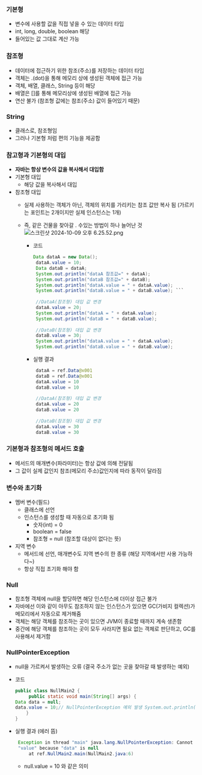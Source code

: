 ### 기본형
- 변수에 사용할 값을 직접 넣을 수 있는 데이터 타입
- int, long, double, boolean 해당
- 들어있는 값 그대로 계산 가능
### 참조형
- 데이터에 접근하기 위한 참조(주소)를 저장하는 데이터 타입
- 객체는 .(dot)을 통해 메모리 상에 생성된 객체에 접근 가능
- 객체, 배열, 클래스, String 등이 해당
- 배열은 []를 통해 메모리상에 생성된 배열에 접근 가능
- 연산 불가 (참조형 값에는 참조(주소) 값이 들어있기 때문)

### String
- 클래스로, 참조형임
- 그러나 기본형 처럼 편의 기능을 제공함

### 참고형과 기본형의 대입
- **자바는 항상 변수의 값을 복사해서 대입함**
- 기본형 대입
  - 해당 값을 복사해서 대입
- 참조형 대입
  - 실제 사용하는 객체가 아닌, 객체의 위치를 가리키는 참조 값만 복사 됨 (가르키는 포인트는 2개이지만 실제 인스턴스는 1개)
  - 즉, 같은 건물을 찾아갈 . 수있는 방법이 하나 늘어난 것  
    ![스크린샷 2024-10-09 오후 6.25.52.png](https://prod-files-secure.s3.us-west-2.amazonaws.com/120a4b0f-5bca-43a4-80e0-9aeab433b2ca/9e3599ca-0e85-47a8-b1a0-99254f185eaa/%E1%84%89%E1%85%B3%E1%84%8F%E1%85%B3%E1%84%85%E1%85%B5%E1%86%AB%E1%84%89%E1%85%A3%E1%86%BA_2024-10-09_%E1%84%8B%E1%85%A9%E1%84%92%E1%85%AE_6.25.52.png)

      - 코드

          ```java
          Data dataA = new Data();
           dataA.value = 10;
           Data dataB = dataA;
           System.out.println("dataA 참조값=" + dataA);
           System.out.println("dataB 참조값=" + dataB);
           System.out.println("dataA.value = " + dataA.value);
           System.out.println("dataB.value = " + dataB.value); ```
                
           //DataA(참조형) 대입 값 변경
           dataA.value = 20;
           System.out.println("dataA = " + dataA.value);
           System.out.println("dataB = " + dataB.value);
                 
           //DataB(참조형) 대입 값 변경
           dataB.value = 30;
           System.out.println("dataA.value = " + dataA.value);
           System.out.println("dataB.value = " + dataB.value);
          ```

      - 실행 결과

          ```java
           dataA = ref.Data@x001
           dataB = ref.Data@x001
           dataA.value = 10
           dataB.value = 10
                 
           //DataA(참조형) 대입 값 변경
           dataA.value = 20
           dataB.value = 20
                 
           //DataB(참조형) 대입 값 변경
           dataA.value = 30
           dataB.value = 30
          ```
### 기본형과 참조형의 메서드 호출
  - 메서드의 매개변수(파라미터)는 항상 값에 의해 전달됨
  - 그 값이 실제 값인지 참조(메모리 주소)값인지에 따라 동작이 달라짐
### 변수와 초기화
  - 멤버 변수(필드)
    - 클래스에 선언
    - 인스턴스를 생성할 때 자동으로 초기화 됨
      - 숫자(int) = 0
      - boolean = false
      - 참조형 = null (참조할 대상이 없다는 뜻)
  - 지역 변수
      - 메서드에 선언, 매개변수도 지역 변수의 한 종류 (해당 지역에서만 사용 가능하다~)
      - 항상 직접 초기화 해야 함
### Null
  - 참조형 객체에 null을 할당하면 해당 인스턴스에 더이상 접근 불가
  - 자바에선 이와 같이 아무도 참조하지 않는 인스턴스가 있으면 GC(가비지 컬렉션)가 메모리에서 자동으로 제거해줌
  - 객체는 해당 객체를 참조하는 곳이 있으면 JVM이 종료할 때까지 계속 생존함
  - 중간에 해당 객체를 참조하는 곳이 모두 사라지면 필요 없는 객체로 판단하고, GC를 사용해서 제거함
### NullPointerException
  - null을 가르켜서 발생하는 오류 (결국 주소가 없는 곳을 찾아갈 때 발생하는 예외)
  - 코드
      ```java
      public class NullMain2 {
           public static void main(String[] args) {
      Data data = null;
      data.value = 10;// NullPointerException 예외 발생 System.out.println("data = " + data.value);
          } 
      }
      ```

  - 실행 결과 (에러 뜸)

    ```java
     Exception in thread "main" java.lang.NullPointerException: Cannot assign field
     "value" because "data" is null
         at ref.NullMain2.main(NullMain2.java:6)
    ```
    - null.value = 10 와 같은 의미